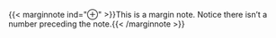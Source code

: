 {{< marginnote ind="⊕" >}}This is a margin note. Notice there isn’t a number preceding the note.{{< /marginnote >}}